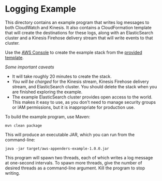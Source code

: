# Logging Example

This directory contains an example program that writes log messages to both CloudWatch and Kinesis.
It also contains a CloudFormation template that will create the destinations for these logs, along
with an ElasticSearch cluster and a Kinesis Firehose delivery stream that will write events to that
cluster.

Use the [AWS Console](https://console.aws.amazon.com/cloudformation/home) to create the example
stack from the [provided template](cloudformation.json).

*Some important caveats*

* It will take roughly 20 minutes to create the stack.
* *You will be charged* for the Kinesis stream, Kinesis Firehose delivery stream, and ElasticSearch
  cluster. You should delete the stack when you are finished exploring the example.
* The example ElasticSearch cluster provides open access to the world. This makes it easy to use,
  as you don't need to manage security groups or IAM permissions, but it is inappropriate for
  production use.

To build the example program, use Maven:

    mvn clean package

This will produce an executable JAR, which you can run from the command-line:

    java -jar target/aws-appenders-example-1.0.0.jar

This program will spawn two threads, each of which writes a log message at one-second intervals. To spawn
more threads, give the number of desired threads as a command-line argument. Kill the program to stop writing.
